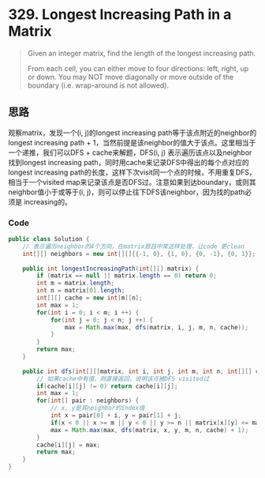 # 329. Longest Increasing Path in a Matrix

> Given an integer matrix, find the length of the longest increasing path.
>
> From each cell, you can either move to four directions: left, right, up or down. You may NOT move diagonally or move outside of the boundary \(i.e. wrap-around is not allowed\).

## 思路

观察matrix，发现一个\(i, j\)的longest increasing path等于该点附近的neighbor的longest increasing path + 1，当然前提是该neighbor的值大于该点。这里相当于一个递推，我们可以DFS + cache来解题，DFS\(i, j\) 表示遍历该点以及neighbor找到longest increasing path，同时用cache来记录DFS中得出的每个点对应的longest increasing path的长度，这样下次visit同一个点的时候，不用重复DFS，相当于一个visited map来记录该点是否DFS过。注意如果到达boundary，或则其neighbor值小于或等于\(i, j\)，则可以停止往下DFS该neighbor，因为找的path必须是 increasing的。

### Code

```java
public class Solution {
    // 表示遍历neighbor的4个方向，在matrix题目中常这样处理，让code 更clean
    int[][] neighbors = new int[][]{{-1, 0}, {1, 0}, {0, -1}, {0, 1}};
    
    public int longestIncreasingPath(int[][] matrix) {
        if (matrix == null || matrix.length == 0) return 0;
        int m = matrix.length;
        int n = matrix[0].length;
        int[][] cache = new int[m][n];
        int max = 1;
        for(int i = 0; i < m; i ++) {
            for(int j = 0; j < n; j ++) {
                max = Math.max(max, dfs(matrix, i, j, m, n, cache));
            }
        }
        return max;
    }
    
    public int dfs(int[][]matrix, int i, int j, int m, int n, int[][] cache) {
        // 如果cache中有值，则直接返回，说明该点被DFS visited过
        if(cache[i][j] != 0) return cache[i][j];
        int max = 1;
        for(int[] pair : neighbors) {
            // x, y是其neighbor的index值
            int x = pair[0] + i, y = pair[1] + j;
            if(x < 0 || x >= m || y < 0 || y >= n || matrix[x][y] <= matrix[i][j]) continue;
            max = Math.max(max, dfs(matrix, x, y, m, n, cache) + 1); 
        }
        cache[i][j] = max;
        return max;
    }
}
```



